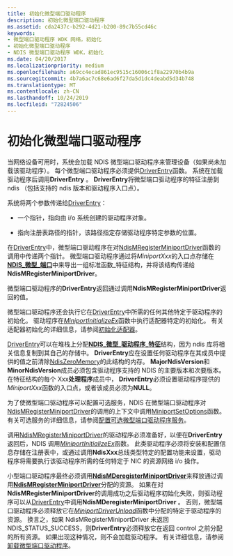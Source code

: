 ```yaml
---
title: 初始化微型端口驱动程序
description: 初始化微型端口驱动程序
ms.assetid: cda2437c-b292-4d21-b200-89c7b55cd46c
keywords:
- 微型端口驱动程序 WDK 网络，初始化
- 初始化微型端口驱动程序
- NDIS 微型端口驱动程序 WDK，初始化
ms.date: 04/20/2017
ms.localizationpriority: medium
ms.openlocfilehash: a69cc4ecad861ec9515c16006c1f8a22970b4b9a
ms.sourcegitcommit: 4b7a6ac7c68e6ad6f27da5d1dc4deabd5d34b748
ms.translationtype: MT
ms.contentlocale: zh-CN
ms.lasthandoff: 10/24/2019
ms.locfileid: "72824506"
---
```

# <a name="initializing-a-miniport-driver"></a>初始化微型端口驱动程序



当网络设备可用时，系统会加载 NDIS 微型端口驱动程序来管理设备（如果尚未加载该驱动程序）。 每个微型端口驱动程序必须提供[DriverEntry](https://docs.microsoft.com/windows-hardware/drivers/ddi/wdm/nc-wdm-driver_initialize)函数。 系统在加载驱动程序后调用**DriverEntry** 。 **DriverEntry**将微型端口驱动程序的特征注册到 ndis （包括支持的 ndis 版本和驱动程序入口点）。

系统将两个参数传递给[DriverEntry](https://docs.microsoft.com/windows-hardware/drivers/ddi/wdm/nc-wdm-driver_initialize)：

-   一个指针，指向由 i/o 系统创建的驱动程序对象。

-   指向注册表路径的指针，该路径指定存储驱动程序特定参数的位置。

在[DriverEntry](https://docs.microsoft.com/windows-hardware/drivers/ddi/wdm/nc-wdm-driver_initialize)中，微型端口驱动程序在对[NdisMRegisterMiniportDriver](https://docs.microsoft.com/windows-hardware/drivers/ddi/ndis/nf-ndis-ndismregisterminiportdriver)函数的调用中传递两个指针。 微型端口驱动程序通过将*MiniportXxx*的入口点存储在[**NDIS\_微型\_端口**](https://docs.microsoft.com/windows-hardware/drivers/ddi/ndis/ns-ndis-_ndis_miniport_driver_characteristics)中来导出一组标准函数\_特征结构，并将该结构传递给**NdisMRegisterMiniportDriver**。 

微型端口驱动程序的**DriverEntry**返回通过调用**NdisMRegisterMiniportDriver**返回的值。

微型端口驱动程序还会执行它在[DriverEntry](https://docs.microsoft.com/windows-hardware/drivers/ddi/wdm/nc-wdm-driver_initialize)中所需的任何其他特定于驱动程序的初始化。 驱动程序在[*MiniportInitializeEx*](https://docs.microsoft.com/windows-hardware/drivers/ddi/ndis/nc-ndis-miniport_initialize)函数中执行适配器特定的初始化。 有关适配器初始化的详细信息，请参阅[初始化适配器](initializing-a-miniport-adapter.md)。

[DriverEntry](https://docs.microsoft.com/windows-hardware/drivers/ddi/wdm/nc-wdm-driver_initialize)可以在堆栈上分配[**NDIS\_微型\_驱动程序\_特征**](https://docs.microsoft.com/windows-hardware/drivers/ddi/ndis/ns-ndis-_ndis_miniport_driver_characteristics)结构，因为 ndis 库将相关信息复制到其自己的存储中。 **DriverEntry**应在设置任何驱动程序在其成员中提供的值之前清除[NdisZeroMemory](https://docs.microsoft.com/windows-hardware/drivers/ddi/ndis/nf-ndis-ndiszeromemory)的此结构的内存。 **MajorNdisVersion**和**MinorNdisVersion**成员必须包含驱动程序支持的 NDIS 的主要版本和次要版本。 在特征结构的每个 Xxx**处理程序**成员中， **DriverEntry**必须设置驱动程序提供的*MiniportXxx*函数的入口点，或者该成员必须为**NULL**。

为了使微型端口驱动程序可以配置可选服务，NDIS 在微型端口驱动程序对[NdisMRegisterMiniportDriver](https://docs.microsoft.com/windows-hardware/drivers/ddi/ndis/nf-ndis-ndismregisterminiportdriver)的调用的上下文中调用[MiniportSetOptions](https://docs.microsoft.com/windows-hardware/drivers/ddi/ndis/nc-ndis-set_options)函数。 有关可选服务的详细信息，请参阅[配置可选微型端口驱动程序服务](configuring-optional-miniport-driver-services.md)。

调用[NdisMRegisterMiniportDriver](https://docs.microsoft.com/windows-hardware/drivers/ddi/ndis/nf-ndis-ndismregisterminiportdriver)的驱动程序必须准备好，以便在**DriverEntry**返回后，NDIS 调用[*MiniportInitializeEx*](https://docs.microsoft.com/windows-hardware/drivers/ddi/ndis/nc-ndis-miniport_initialize)函数。 此类驱动程序必须将安装和配置信息存储在注册表中，或通过调用**NdisXxx**总线类型特定的配置功能来设置，驱动程序将需要执行该驱动程序所需的任何特定于 NIC 的资源网络 i/o 操作。

小型端口驱动程序最终必须调用[**NdisMDeregisterMiniportDriver**](https://docs.microsoft.com/windows-hardware/drivers/ddi/ndis/nf-ndis-ndismderegisterminiportdriver)来释放通过调用[**NdisMRegisterMiniportDriver**](https://docs.microsoft.com/windows-hardware/drivers/ddi/ndis/nf-ndis-ndismregisterminiportdriver)分配的资源。 如果在对**NdisMRegisterMiniportDriver**的调用成功之后驱动程序初始化失败，则驱动程序可以从[DriverEntry](https://docs.microsoft.com/windows-hardware/drivers/ddi/wdm/nc-wdm-driver_initialize)中调用**NdisMDeregisterMiniportDriver** 。 否则，微型端口驱动程序必须释放它在[*MiniportDriverUnload*](https://docs.microsoft.com/windows-hardware/drivers/ddi/ndis/nc-ndis-miniport_unload)函数中分配的特定于驱动程序的资源。 换言之，如果 NdisMRegisterMiniportDriver 未返回 NDIS_STATUS_SUCCESS，则**DriverEntry**必须释放它在返回 control 之前分配的所有资源。 如果出现这种情况，则不会加载驱动程序。 有关详细信息，请参阅[卸载微型端口驱动程序](unloading-a-miniport-driver.md)。

 

 





